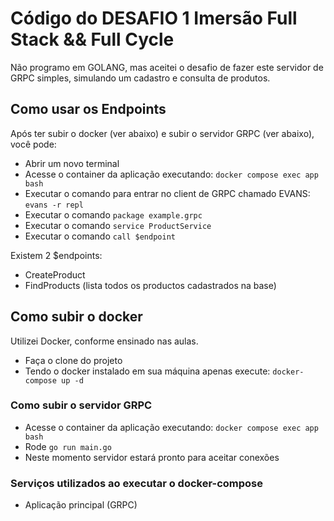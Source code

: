 

# Código do DESAFIO 1 Imersão Full Stack && Full Cycle

Não programo em GOLANG, mas aceitei o desafio de fazer este servidor de GRPC simples, simulando um cadastro e consulta de produtos.

## Como usar os Endpoints

Após ter subir o docker (ver abaixo) e subir o servidor GRPC (ver abaixo), você pode:
- Abrir um novo terminal
- Acesse o container da aplicação executando: `docker compose exec app bash`
- Executar o comando para entrar no client de GRPC chamado EVANS: `evans -r repl`
- Executar o comando `package example.grpc` 
- Executar o comando `service ProductService` 
- Executar o comando `call $endpoint` 

Existem 2 $endpoints:
- CreateProduct
- FindProducts (lista todos os productos cadastrados na base)

## Como subir o docker

Utilizei Docker, conforme ensinado nas aulas.

- Faça o clone do projeto
- Tendo o docker instalado em sua máquina apenas execute:
`docker-compose up -d`

### Como subir o servidor GRPC
- Acesse o container da aplicação executando: `docker compose exec app bash`
- Rode `go run main.go`
- Neste momento servidor estará pronto para aceitar conexões

### Serviços utilizados ao executar o docker-compose

- Aplicação principal (GRPC)

